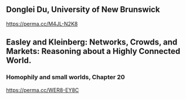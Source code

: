 ## Donglei Du, University of New Brunswick
https://perma.cc/M4JL-N2K8

## Easley and Kleinberg: Networks, Crowds, and Markets: Reasoning about a Highly Connected World. 
### Homophily and small worlds, Chapter 20
https://perma.cc/WER8-EY8C

